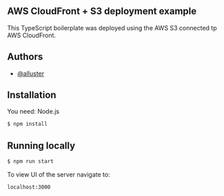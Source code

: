 ## AWS CloudFront + S3 deployment example

This TypeScript boilerplate was deployed using the AWS S3 connected tp AWS CloudFront.

## Authors

-   [@alluster](https://www.github.com/alluster)

## Installation

You need:
Node.js

```bash
$ npm install
```

## Running locally

```bash
$ npm run start
```

To view UI of the server navigate to:

```bash
localhost:3000
```
